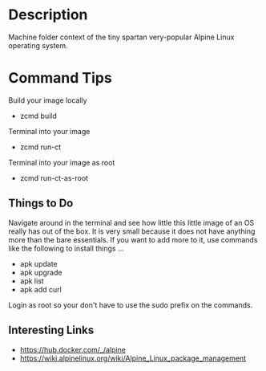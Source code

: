 # Description
Machine folder context of the tiny spartan very-popular Alpine Linux operating system.

# Command Tips
Build your image locally
* zcmd build

Terminal into your image
* zcmd run-ct

Terminal into your image as root
* zcmd run-ct-as-root

## Things to Do
Navigate around in the terminal and see how little this little image of an OS really has out of the box.  It is very small because it does not have anything more than the bare essentials.  If you want to add more to it, use commands like the following to install things ...

* apk update
* apk upgrade
* apk list
* apk add curl

Login as root so your don't have to use the sudo prefix on the commands.

Interesting Links
-----------------
* https://hub.docker.com/_/alpine
* https://wiki.alpinelinux.org/wiki/Alpine_Linux_package_management